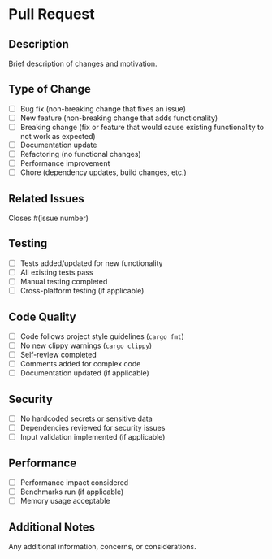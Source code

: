 # Pull Request

## Description
Brief description of changes and motivation.

## Type of Change
- [ ] Bug fix (non-breaking change that fixes an issue)
- [ ] New feature (non-breaking change that adds functionality)
- [ ] Breaking change (fix or feature that would cause existing functionality to not work as expected)
- [ ] Documentation update
- [ ] Refactoring (no functional changes)
- [ ] Performance improvement
- [ ] Chore (dependency updates, build changes, etc.)

## Related Issues
Closes #(issue number)

## Testing
- [ ] Tests added/updated for new functionality
- [ ] All existing tests pass
- [ ] Manual testing completed
- [ ] Cross-platform testing (if applicable)

## Code Quality
- [ ] Code follows project style guidelines (`cargo fmt`)
- [ ] No new clippy warnings (`cargo clippy`)
- [ ] Self-review completed
- [ ] Comments added for complex code
- [ ] Documentation updated (if applicable)

## Security
- [ ] No hardcoded secrets or sensitive data
- [ ] Dependencies reviewed for security issues
- [ ] Input validation implemented (if applicable)

## Performance
- [ ] Performance impact considered
- [ ] Benchmarks run (if applicable)
- [ ] Memory usage acceptable

## Additional Notes
Any additional information, concerns, or considerations.